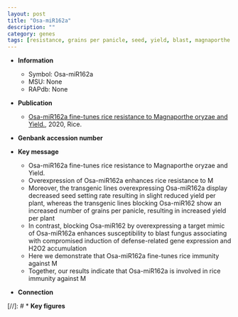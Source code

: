 ```yaml
---
layout: post
title: "Osa-miR162a"
description: ""
category: genes
tags: [resistance, grains per panicle, seed, yield, blast, magnaporthe oryzae, immunity]
---
```


* **Information**  
    + Symbol: Osa-miR162a  
    + MSU: None  
    + RAPdb: None  

* **Publication**  
    + [Osa-miR162a fine-tunes rice resistance to Magnaporthe oryzae and Yield.](http://www.ncbi.nlm.nih.gov/pubmed?term=Osa-miR162a+fine-tunes+rice+resistance+to+Magnaporthe+oryzae+and+Yield.%5BTitle%5D), 2020, Rice.

* **Genbank accession number**  

* **Key message**  
    + Osa-miR162a fine-tunes rice resistance to Magnaporthe oryzae and Yield.
    + Overexpression of Osa-miR162a enhances rice resistance to M
    + Moreover, the transgenic lines overexpressing Osa-miR162a display decreased seed setting rate resulting in slight reduced yield per plant, whereas the transgenic lines blocking Osa-miR162 show an increased number of grains per panicle, resulting in increased yield per plant
    + In contrast, blocking Osa-miR162 by overexpressing a target mimic of Osa-miR162a enhances susceptibility to blast fungus associating with compromised induction of defense-related gene expression and H2O2 accumulation
    + Here we demonstrate that Osa-miR162a fine-tunes rice immunity against M
    + Together, our results indicate that Osa-miR162a is involved in rice immunity against M

* **Connection**  

[//]: # * **Key figures**  


